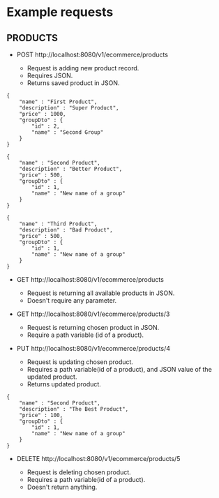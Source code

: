 # Example requests

## PRODUCTS

- POST http://localhost:8080/v1/ecommerce/products

    - Request is adding new product record. 
    - Requires JSON. 
    - Returns saved product in JSON.

```
{
    "name" : "First Product",
    "description" : "Super Product",
    "price" : 1000,
    "groupDto" : {
        "id" : 2,
        "name" : "Second Group"
    }
}

{
    "name" : "Second Product",
    "description" : "Better Product",
    "price" : 500,
    "groupDto" : {
        "id" : 1,
        "name" : "New name of a group"
    }
}

{
    "name" : "Third Product",
    "description" : "Bad Product",
    "price" : 500,
    "groupDto" : {
        "id" : 1,
        "name" : "New name of a group"
    }
}
```

- GET http://localhost:8080/v1/ecommerce/products

    - Request is returning all available products in JSON.
    - Doesn't require any parameter.


- GET http://localhost:8080/v1/ecommerce/products/3

    - Request is returning chosen product in JSON. 
    - Require a path variable (id of a product).
  

- PUT http://localhost:8080/v1/ecommerce/products/4

    - Request is updating chosen product.
    - Requires a path variable(id of a product), and JSON value of the updated product.
    - Returns updated product.

```
{
    "name" : "Second Product",
    "description" : "The Best Product",
    "price" : 100,
    "groupDto" : {
        "id" : 1,
        "name" : "New name of a group"
    }
}
```
- DELETE http://localhost:8080/v1/ecommerce/products/5

    - Request is deleting chosen product.
    - Requires a path variable(id of a product). 
    - Doesn't return anything.